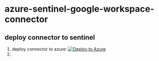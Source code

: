 # azure-sentinel-google-workspace-connector

## deploy connector to sentinel
1. deploy connector to azure: [![Deploy to Azure](https://aka.ms/deploytoazurebutton)](https://portal.azure.com/#blade/Microsoft_Azure_CreateUIDef/CustomDeploymentBlade/uri/https://raw.githubusercontent.com/hifrank/azure-sentinel-google-workspace-connector/main/GWorkspace.json)
2. 
